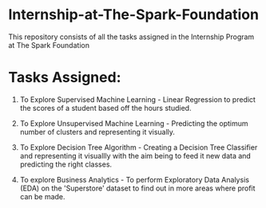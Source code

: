 # Internship-at-The-Spark-Foundation
This repository consists of all the tasks assigned in the Internship Program at The Spark Foundation


# Tasks Assigned: 

1. To Explore Supervised Machine Learning - Linear Regression to predict the scores of a student based off the hours studied.

2. To Explore Unsupervised Machine Learning - Predicting the optimum number of clusters and representing it visually.

3. To Explore Decision Tree Algorithm - Creating a Decision Tree Classifier and representing it visuallly with the aim being to feed it new data and predicting the right classes.

4.  To explore Business Analytics - To perform Exploratory Data Analysis (EDA) on the 'Superstore' dataset to find out in more areas where profit can be made.
